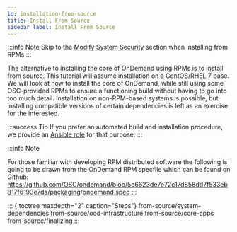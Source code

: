 ```yaml
---
id: installation-from-source
title: Install From Source
sidebar_label: Install From Source
---
```

:::info Note
Skip to the [Modify System Security](modify-system-security.md) section when installing from RPMs
:::

The alternative to installing the core of OnDemand using RPMs is to
install from source. This tutorial will assume installation on a
CentOS/RHEL 7 base. We will look at how to install the core of OnDemand,
while still using some OSC-provided RPMs to ensure a functioning build
without having to go into too much detail. Installation on non-RPM-based
systems is possible, but installing compatible versions of certain
dependencies is left as an exercise for the interested.

:::success Tip
If you prefer an automated build and installation procedure, we
provide an [Ansible role](https://github.com/osc/ood-ansible) for that
purpose.
:::

:::info Note

For those familiar with developing RPM distributed software the
following is going to be drawn from the OnDemand RPM specfile which can
be found on Github:
<https://github.com/OSC/ondemand/blob/5e6623de7e72c17d858dd7f533eb817f6193e7da/packaging/ondemand.spec>
:::

::: {.toctree maxdepth="2" caption="Steps"}
from-source/system-dependencies from-source/ood-infrastructure
from-source/core-apps from-source/finalizing
:::
